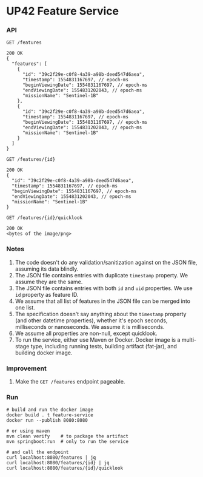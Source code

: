 # UP42 Feature Service

### API

```
GET /features

200 OK
{
  "features": [
    {
      "id": "39c2f29e-c0f8-4a39-a98b-deed547d6aea",
      "timestamp": 1554831167697, // epoch-ms
      "beginViewingDate": 1554831167697, // epoch-ms
      "endViewingDate": 1554831202043, // epoch-ms
      "missionName": "Sentinel-1B"
    },
    {
      "id": "39c2f29e-c0f8-4a39-a98b-deed547d6aea",
      "timestamp": 1554831167697, // epoch-ms
      "beginViewingDate": 1554831167697, // epoch-ms
      "endViewingDate": 1554831202043, // epoch-ms
      "missionName": "Sentinel-1B"
    }
  ]
}

GET /features/{id}

200 OK
{
  "id": "39c2f29e-c0f8-4a39-a98b-deed547d6aea",
  "timestamp": 1554831167697, // epoch-ms
  "beginViewingDate": 1554831167697, // epoch-ms
  "endViewingDate": 1554831202043, // epoch-ms
  "missionName": "Sentinel-1B"
}

GET /features/{id}/quicklook

200 OK
<bytes of the image/png>
```

### Notes

1. The code doesn't do any validation/sanitization against on the JSON file, assuming its data blindly.
2. The JSON file contains entries with duplicate `timestamp` property. We assume they are the same.
3. The JSON file contains entries with both `id` and `uid` properties. We use `id` property as feature ID.
4. We assume that all list of features in the JSON file can be merged into one list.
5. The specification doesn't say anything about the `timestamp` property (and other datetime properties),
whether it's epoch seconds, milliseconds or nanoseconds. We assume it is milliseconds.
6. We assume all properties are non-null, except quicklook.
7. To run the service, either use Maven or Docker. Docker image is a multi-stage type,
including running tests, building artifact (fat-jar), and building docker image.

### Improvement

1. Make the `GET /features` endpoint pageable.

### Run

```
# build and run the docker image
docker build . t feature-service
docker run --publish 8080:8080

# or using maven
mvn clean verify    # to package the artifact
mvn springboot:run  # only to run the service

# and call the endpoint
curl localhost:8080/features | jq
curl localhost:8080/features/{id} | jq
curl localhost:8080/features/{id}/quicklook
```
